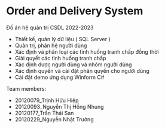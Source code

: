 # Order and Delivery System
Đồ án hệ quản trị CSDL 2022-2023
+ Thiết kế, quản lý dữ liệu ( SQL Server )
+ Quản trị, phân hệ người dùng 
+ Xác định và phân loại các tình huống tranh chấp đồng thời
+ Giải quyết các tình huống tranh chấp
+ Xác định được người dùng và nhóm người dùng
+ Xác định quyền và cài đặt phân quyền cho người dùng
+ Cài đặt demo ứng dụng Winform C#

Team members:
+ 20120079_Trịnh Hữu Hiệp
+ 20120093_Nguyễn Thị Hồng Nhung
+ 20120177_Trần Thái San
+ 20120229_Nguyễn Nhật Trường
